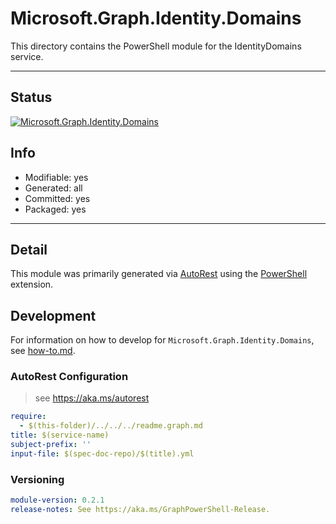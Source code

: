 <!-- region Generated -->
# Microsoft.Graph.Identity.Domains
This directory contains the PowerShell module for the IdentityDomains service.

---
## Status
[![Microsoft.Graph.Identity.Domains](https://img.shields.io/powershellgallery/v/Microsoft.Graph.Identity.Domains.svg?style=flat-square&label=Microsoft.Graph.Identity.Domains "Microsoft.Graph.Identity.Domains")](https://www.powershellgallery.com/packages/Microsoft.Graph.Identity.Domains/)

## Info
- Modifiable: yes
- Generated: all
- Committed: yes
- Packaged: yes

---
## Detail
This module was primarily generated via [AutoRest](https://github.com/Azure/autorest) using the [PowerShell](https://github.com/Azure/autorest.powershell) extension.

## Development
For information on how to develop for `Microsoft.Graph.Identity.Domains`, see [how-to.md](how-to.md).
<!-- endregion -->

### AutoRest Configuration

> see https://aka.ms/autorest

``` yaml
require:
  - $(this-folder)/../../../readme.graph.md
title: $(service-name)
subject-prefix: ''
input-file: $(spec-doc-repo)/$(title).yml
```
### Versioning

``` yaml
module-version: 0.2.1
release-notes: See https://aka.ms/GraphPowerShell-Release.
```
